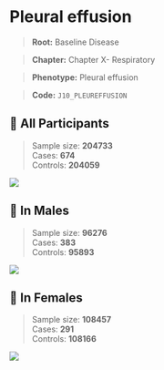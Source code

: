 # Pleural effusion

> **Root:** Baseline Disease  

> **Chapter:** Chapter X- Respiratory  

> **Phenotype:** Pleural effusion  

> **Code:** `J10_PLEUREFFUSION`

## 🧪 All Participants  
> Sample size: **204733**  
> Cases: **674**  
> Controls: **204059**
<img src="/Disease/Figures/ALL/Baseline/J10_PLEUREFFUSION.png"/>
<CsvTable src="/Disease/Data/ALL/Baseline/LG_J10_PLEUREFFUSION.csv" label="🔍 View full results" />

## 👨 In Males  
> Sample size: **96276**  
> Cases: **383**  
> Controls: **95893**
<img src="/Disease/Figures/Male/Baseline/J10_PLEUREFFUSION.png"/>
<CsvTable src="/Disease/Data/Male/Baseline/LG_J10_PLEUREFFUSION.csv" label="🔍 View full results" />

## 👩 In Females  
> Sample size: **108457**  
> Cases: **291**  
> Controls: **108166**
<img src="/Disease/Figures/Female/Baseline/J10_PLEUREFFUSION.png"/>
<CsvTable src="/Disease/Data/Female/Baseline/LG_J10_PLEUREFFUSION.csv" label="🔍 View full results" />

